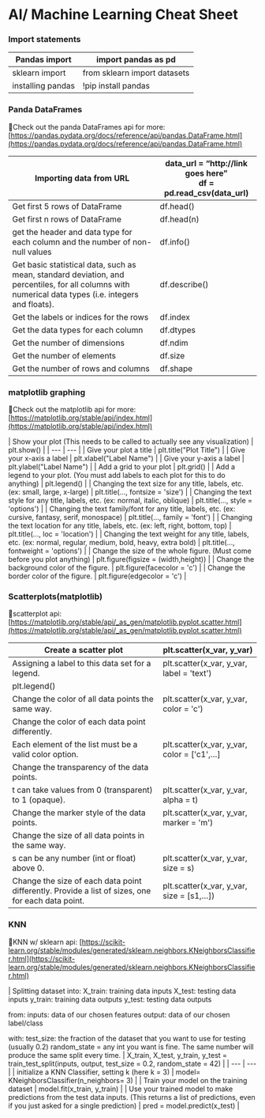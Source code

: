 # AI/ Machine Learning Cheat Sheet

### Import statements

| Pandas import | import pandas as pd  |
| --- | --- |
| sklearn import | from sklearn import datasets |
| installing pandas | !pip install pandas |

### Panda DataFrames

🔹Check out the panda DataFrames api for more: [https://pandas.pydata.org/docs/reference/api/pandas.DataFrame.html](https://pandas.pydata.org/docs/reference/api/pandas.DataFrame.html)

| Importing data from URL | data_url = “http://link goes here” <br> df = pd.read_csv(data_url) |
| --- | --- |
| Get first 5 rows of DataFrame | df.head() |
| Get first n rows of DataFrame | df.head(n) |
| get the header and data type for each column and the number of non-null values | df.info() |
| Get basic statistical data, such as mean, standard deviation, and percentiles, for all columns with numerical data types (i.e. integers and floats). | df.describe() |
| Get the labels or indices for the rows | df.index |
| Get the data types for each column | df.dtypes |
| Get the number of dimensions | df.ndim |
| Get the number of elements | df.size |
| Get the number of rows and columns | df.shape |

### matplotlib graphing

🔹Check out the matplotlib api for more: [https://matplotlib.org/stable/api/index.html](https://matplotlib.org/stable/api/index.html)

| Show your plot
(This needs to be called to actually see any visualization) | plt.show() |
| --- | --- |
| Give your plot a title | plt.title("Plot Title") |
| Give your x-axis a label | plt.xlabel("Label Name") |
| Give your y-axis a label | plt.ylabel("Label Name") |
| Add a grid to your plot | plt.grid() |
| Add a legend to your plot. 
(You must add labels to each plot for this to do anything) | plt.legend() |
| Changing the text size for any title, labels, etc. 
(ex: small, large, x-large) | plt.title(…, fontsize = 'size') |
| Changing the text style for any title, labels, etc. 
(ex: normal, italic, oblique) | plt.title(…, style = 'options') |
| Changing the text family/font for any title, labels, etc. 
(ex: cursive, fantasy, serif, monospace) | plt.title(…, family = 'font') |
| Changing the text location for any title, labels, etc. 
(ex: left, right, bottom, top) | plt.title(…, loc = 'location') |
| Changing the text weight for any title, labels, etc. 
(ex: normal, regular, medium, bold, heavy, extra bold) | plt.title(…, fontweight = 'options') |
| Change the size of the whole figure. 
(Must come before you plot anything) | plt.figure(figsize = (width,height)) |
| Change the background color of the figure. | plt.figure(facecolor = 'c') |
| Change the border color of the figure. | plt.figure(edgecolor = 'c') |

### Scatterplots(matplotlib)

🔹scatterplot api: [https://matplotlib.org/stable/api/_as_gen/matplotlib.pyplot.scatter.html](https://matplotlib.org/stable/api/_as_gen/matplotlib.pyplot.scatter.html)

| Create a scatter plot | plt.scatter(x_var, y_var) |
| --- | --- |
| Assigning a label to this data set for a legend. | plt.scatter(x_var, y_var, label = 'text')
plt.legend() |
| Change the color of all data points the same way. | plt.scatter(x_var, y_var, color = 'c') |
| Change the color of each data point differently. 
Each element of the list must be a valid color option. | plt.scatter(x_var, y_var, color = ['c1',…] |
| Change the transparency of the data points. 
t can take values from 0 (transparent) to 1 (opaque). | plt.scatter(x_var, y_var, alpha = t) |
| Change the marker style of the data points. | plt.scatter(x_var, y_var, marker = 'm') |
| Change the size of all data points in the same way. 
s can be any number (int or float) above 0. | plt.scatter(x_var, y_var, size = s) |
| Change the size of each data point differently. Provide a list of sizes, one for each data point. | plt.scatter(x_var, y_var, size = [s1,…]) |

### KNN

🔹KNN w/ sklearn api: [https://scikit-learn.org/stable/modules/generated/sklearn.neighbors.KNeighborsClassifier.html](https://scikit-learn.org/stable/modules/generated/sklearn.neighbors.KNeighborsClassifier.html)

| Splitting dataset into:
X_train: training data inputs
X_test: testing data inputs
y_train: training data outputs
y_test: testing data outputs

from:
inputs: data of our chosen features
output: data of our chosen label/class

with: 
test_size: the fraction of the dataset that you want to use for testing (usually 0.2)
random_state = any int you want is fine. The same number will produce the same split every time. | X_train, X_test, y_train, y_test = train_test_split(inputs, output, test_size = 0.2, random_state = 42) |
| --- | --- |
| initialize a KNN Classifier, setting k (here k = 3) | model= KNeighborsClassifier(n_neighbors= 3) |
| Train your model on the training dataset | model.fit(x_train, y_train) |
| Use your trained model to make predictions from the test data inputs. 
(This returns a list of predictions, even if you just asked for a single prediction) | pred = model.predict(x_test) |
